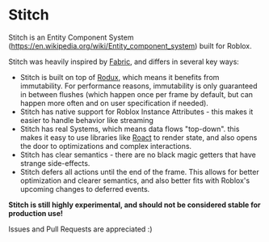 # Stitch
Stitch is an Entity Component System (https://en.wikipedia.org/wiki/Entity_component_system) built for Roblox.


Stitch was heavily inspired by [Fabric](https://github.com/evaera/Fabric), and differs in several key ways:
- Stitch is built on top of [Rodux](https://github.com/Roblox/Rodux), which means it benefits from immutability. For performance reasons, immutability is only guaranteed in between flushes (which happen once per frame by default, but can happen more often and on user specification if needed).
- Stitch has native support for Roblox Instance Attributes - this makes it easier to handle behavior like streaming
- Stitch has real Systems, which means data flows "top-down". this makes it easy to use libraries like [Roact](https://github.com/Roblox/Roact) to render state, and also opens the door to optimizations and complex interactions.
- Stitch has clear semantics - there are no black magic getters that have strange side-effects.
- Stitch defers all actions until the end of the frame. This allows for better optimization and clearer semantics, and also better fits with Roblox's upcoming changes to deferred events.


**Stitch is still highly experimental, and should not be considered stable for production use!**

Issues and Pull Requests are appreciated :)

